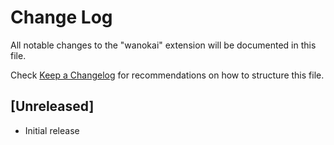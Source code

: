 # Change Log

All notable changes to the "wanokai" extension will be documented in this file.

Check [Keep a Changelog](http://keepachangelog.com/) for recommendations on how to structure this file.

## [Unreleased]

- Initial release
